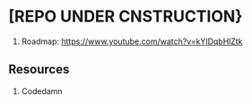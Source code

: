 # [REPO UNDER CNSTRUCTION}

1. Roadmap: https://www.youtube.com/watch?v=kYIDqbHlZtk

## Resources
1. Codedamn
